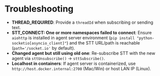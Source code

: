 # Troubleshooting

- **THREAD_REQUIRED**: Provide a `threadId` when subscribing or sending text.
- **STT_CONNECT: One or more namespaces failed to connect**: Ensure `aiohttp` is installed in agent server environment (`pip install "python-socketio[asyncio_client]"`) and the STT URL/path is reachable (`path='/socket.io'` by default).
- **Changed agent but still using old one**: Re-subscribe STT with the new agent via `sttUnsubscribe()` → `sttSubscribe()`.
- **Localhost in containers**: If agent server is containerized, use `http://host.docker.internal:2700` (Mac/Win) or host LAN IP (Linux).
